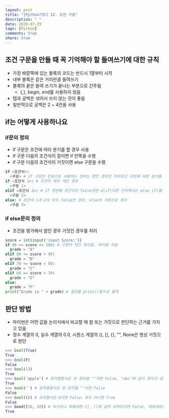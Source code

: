 ```yaml
---
layout: post
title: "[Python기초] 12. 조건 구문"
description: " "
date: 2020-07-29
tags: [Python]
comments: true
share: true
---
```



## 조건 구문을 만들 때 꼭 기억해야 할 들여쓰기에 대한 규칙
  - 가장 바깥쪽에 있는 블록의 코드는 반드시 1열부터 시작
  - 내부 블록은 같은 거리만큼 들여쓰기
  - 블록의 끝은 들여 쓰기가 끝나는 부분으로 간주됨
    - {,}, begin, end를 사용하지 않음
  - 탭과 공백은 섞어서 쓰지 않는 것이 좋음
  - 일반적으로 공백은 2 ~ 4칸을 사용

## if는 어떻게 사용하나요

### if문의 정의
  - if 구문은 조건에 따라 분기를 할 경우 사용
  - if 구문 다음의 조건식이 참이면 if 안쪽을 수행
  - if 구문 다음의 조건식이 거짓이면 else 구문을 수행
  ```python
  if <조건식>:
    <구문> # if 구문만 단독으로 사용하는 경우는 참인 경우만 처리하고 거짓에 대한 분기를 따로 하지 않음
  if <조건식 1>: # 조건이 여러 개인 경우
    <구문 1>
  elif <조건식 2>: # if 첫번째 조건식이 false이면 elif(다른 언어에서는 else if)를 수행
    <구문 2>
  else: # 조건식 1과 2이 모두 false인 경우, else의 구문으로 처리
    <구문 3>
  ```
  
### if else문의 정의
  - 조건을 평가해서 참인 경우 거짓인 경우를 처리
  ```python
  score = int(input('input Score:'))
  if 90 <= score <= 100: # 구문이 약간 특이함. 약식형 지원
    grade = "A"
  elif 80 <= score < 90:
    grade = "B"
  elif 70 <= score < 80:
    grade = "C"
  elif 60 <= score < 70:
    grade = "D"
  else:
    grade = "F"
  print("Grade is " + grade) # 결과를 print()함수로 출력
  ```

## 판단 방법
  - 파이썬은 어떤 값을 논리식에서 비교할 때 참 또는 거짓으로 판단하는 근거를 가지고 있음
  - 정수 계열의 0, 실수 계열의 0.0, 시퀀스 계열의 (), [], {}, "", None은 항상 거짓으로 판단
  ```python
  >>> bool(True)
  True
  >>> bool(F)
  False
  >>> bool(13)
  True
  >>> bool('apple') # 문자열형식은 빈 문자열 ""이면 False, "abc"와 같이 문자가 있으면 True가 됨
  True
  >>> bool('') # 문자열형식은 빈 문자열 ""이면 False
  False
  >>> bool(()) # 숫자형식은 0이면 False, 0이 아니면 True
  False
  >>> bood([10, 20]) # 리스트나 튜플이면 [], ()와 같이 비어있으면 False, 채워져있으면 True
  True
  ```